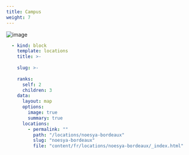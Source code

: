 ```yaml
---
title: Campus
weight: 7
---
```


![image](https://raw.githubusercontent.com/osunyorg/admin/refs/heads/main/app/assets/images/communication/blocks/templates/locations.jpg)

```yaml {filename="Données Hugo"}
  - kind: block
    template: locations
    title: >-
      
    slug: >-
      
    ranks:
      self: 2
      children: 3
    data:
      layout: map
      options:
        image: true
        summary: true
      locations:
        - permalink: ""
          path: "/locations/noesya-bordeaux"
          slug: "noesya-bordeaux"
          file: "content/fr/locations/noesya-bordeaux/_index.html"
```